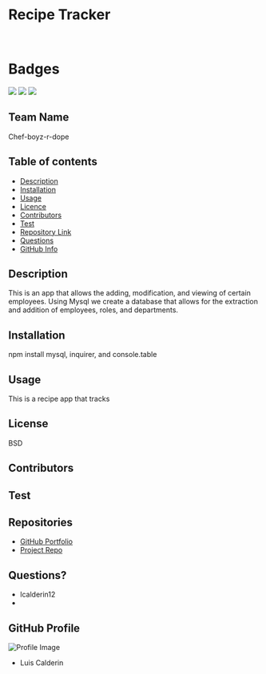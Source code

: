 # Recipe Tracker

<br>

# Badges
![](https://img.shields.io/badge/Made%20with-Javascript-green)
![](https://img.shields.io/badge/Dependencies-Express-brightgreen)
![](https://img.shields.io/badge/Dependencies-Handlebars-yellowgreen)
## Team Name
Chef-boyz-r-dope

## Table of contents
- [Description](#Description)
- [Installation](#Installation)
- [Usage](#Usage)
- [Licence](#Licence)
- [Contributors](#Contributors)
- [Test](#Test)
- [Repository Link](#Repositories)
- [Questions](#Questions?)
- [GitHub Info](#GitHub) 
## Description 
This is an app that allows the adding, modification, and viewing of certain employees. Using Mysql we create a database that allows for the extraction and addition of employees, roles, and departments.
## Installation
npm install mysql, inquirer, and console.table
## Usage
This is a recipe app that tracks 
## License
BSD
## Contributors

## Test

## Repositories
- [GitHub Portfolio](https://github.com/lcalderin12)
- [Project Repo](https://github.com/lcalderin12/Employee-Management-Systems/blob/master/start.js)
## Questions?
- lcalderin12
- 
## GitHub Profile
![Profile Image](https://avatars2.githubusercontent.com/u/24910227?v=4)
- Luis Calderin
